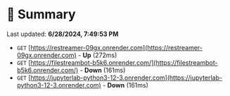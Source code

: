 # 📖 Summary
Last updated: **6/28/2024, 7:49:53 PM**

- `GET` [https://restreamer-09gx.onrender.com](https://restreamer-09gx.onrender.com) - **Up** (272ms)
- `GET` [https://filestreambot-b5k6.onrender.com/](https://filestreambot-b5k6.onrender.com/) - **Down** (161ms)
- `GET` [https://jupyterlab-python3-12-3.onrender.com](https://jupyterlab-python3-12-3.onrender.com) - **Down** (161ms)
